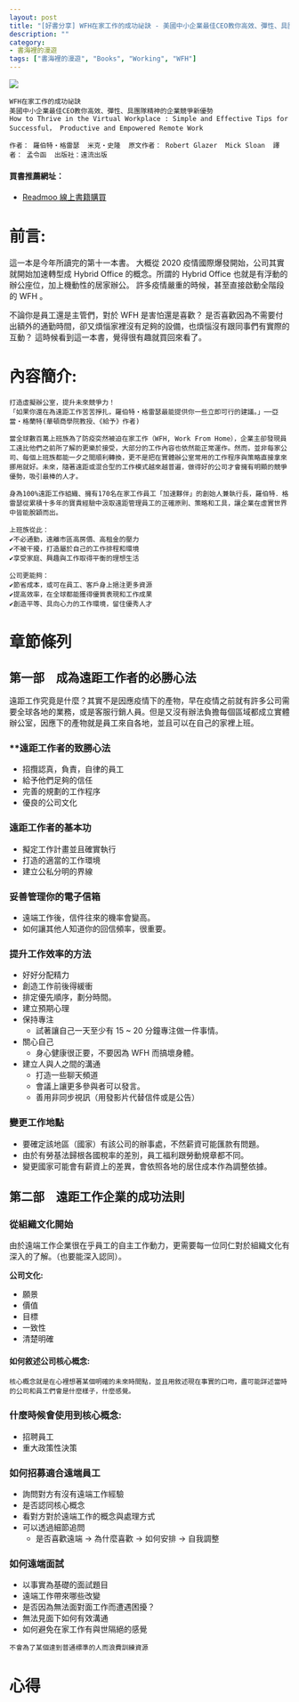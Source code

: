 ```yaml
---
layout: post
title: "[好書分享] WFH在家工作的成功祕訣 - 美國中小企業最佳CEO教你高效、彈性、具團隊精神的企業競爭新優勢"
description: ""
category: 
- 書海裡的漫遊
tags: ["書海裡的漫遊", "Books", "Working", "WFH"]
---
```


<div><a href="http://moo.im/a/7opqFR" title="WFH在家工作的成功祕訣"><img src="https://cdn.readmoo.com/cover/je/qkqjrok_210x315.jpg?v=0"></a></div>





```
WFH在家工作的成功祕訣
美國中小企業最佳CEO教你高效、彈性、具團隊精神的企業競爭新優勢
How to Thrive in the Virtual Workplace : Simple and Effective Tips for Successful， Productive and Empowered Remote Work

作者： 羅伯特・格雷瑟  米克・史隆  原文作者： Robert Glazer  Mick Sloan  譯者： 孟令函  出版社：遠流出版
```

#### 買書推薦網址：

- [Readmoo 線上書籍購買](http://moo.im/a/7opqFR)

# 前言:

這一本是今年所讀完的第十一本書。 大概從 2020 疫情國際爆發開始，公司其實就開始加速轉型成 Hybrid Office 的概念。所謂的 Hybrid Office 也就是有浮動的辦公座位，加上機動性的居家辦公。 許多疫情嚴重的時候，甚至直接啟動全階段的 WFH 。

不論你是員工還是主管們，對於 WFH 是害怕還是喜歡？ 是否喜歡因為不需要付出額外的通勤時間，卻又煩惱家裡沒有足夠的設備，也煩惱沒有跟同事們有實際的互動？ 這時候看到這一本書，覺得很有趣就買回來看了。

# 內容簡介:

```
打造虛擬辦公室，提升未來競爭力！
「如果你還在為遠距工作苦苦掙扎，羅伯特‧格雷瑟最能提供你一些立即可行的建議。」──亞當‧格蘭特(華頓商學院教授、《給予》作者)  
 
當全球數百萬上班族為了防疫突然被迫在家工作（WFH, Work From Home），企業主卻發現員工遠比他們之前所了解的更樂於接受，大部分的工作內容也依然能正常運作。然而，並非每家公司、每個上班族都能一夕之間順利轉換，更不是把在實體辦公室常用的工作程序與策略直接拿來挪用就好。未來，隨著遠距或混合型的工作模式越來越普遍，做得好的公司才會擁有明顯的競爭優勢，吸引最棒的人才。
 
身為100%遠距工作組織、擁有170名在家工作員工「加速夥伴」的創始人兼執行長，羅伯特．格雷瑟從累積十多年的寶貴經驗中汲取遠距管理員工的正確原則、策略和工具，讓企業在虛實世界中皆能脫穎而出。
 
上班族從此：
✔不必通勤，遠離市區高房價、高租金的壓力
✔不被干擾，打造屬於自己的工作排程和環境
✔享受家庭、興趣與工作取得平衡的理想生活
 
公司更能夠：
✔節省成本，或可在員工、客戶身上挹注更多資源
✔提高效率，在全球都能獲得優質表現和工作成果
✔創造平等、具向心力的工作環境，留住優秀人才  
```

# 章節條列

## 第一部　成為遠距工作者的必勝心法

遠距工作究竟是什麼？其實不是因應疫情下的產物，早在疫情之前就有許多公司需要全球各地的業務，或是客服行銷人員。但是又沒有辦法負擔每個區域都成立實體辦公室，因應下的產物就是員工來自各地，並且可以在自己的家裡上班。

### **遠距工作者的致勝心法

- 招攬認真，負責，自律的員工
- 給予他們足夠的信任
- 完善的規劃的工作程序
- 優良的公司文化

### **遠距工作者的基本功**

- 擬定工作計畫並且確實執行
- 打造的適當的工作環境
- 建立公私分明的界線

### 妥善管理你的電子信箱

- 遠端工作後，信件往來的機率會變高。
- 如何讓其他人知道你的回信頻率，很重要。

### 提升工作效率的方法

- 好好分配精力
- 創造工作前後得緩衝
- 排定優先順序，劃分時間。
- 建立預期心理
- 保持專注
  - 試著讓自己一天至少有 15 ~ 20 分鐘專注做一件事情。
- 關心自己
  - 身心健康很正要，不要因為 WFH 而搞壞身體。
- 建立人與人之間的溝通
  - 打造一些聊天頻道
  - 會議上讓更多參與者可以發言。
  - 善用非同步視訊（用發影片代替信件或是公告）

### 變更工作地點

- 要確定該地區（國家）有該公司的辦事處，不然薪資可能匯款有問題。
- 由於有勞基法歸根各國稅率的差別，員工福利跟勞動規章都不同。
- 變更國家可能會有薪資上的差異，會依照各地的居住成本作為調整依據。

## 第二部　遠距工作企業的成功法則

### 從組織文化開始

由於遠端工作企業很在乎員工的自主工作動力，更需要每一位同仁對於組織文化有深入的了解。（也要能深入認同）。

**公司文化:**

- 願景
- 價值
- 目標
- 一致性
- 清楚明確

#### 如何敘述公司核心概念: 

```
核心概念就是在心裡想著某個明確的未來時間點，並且用敘述現在事實的口吻，盡可能詳述當時的公司和員工們會是什麼樣子，什麼感覺。
```

### 什麼時候會使用到核心概念:

- 招聘員工
- 重大政策性決策

### 如何招募適合遠端員工

- 詢問對方有沒有遠端工作經驗
- 是否認同核心概念
- 看對方對於遠端工作的概念與處理方式
- 可以透過細節追問
  - 是否喜歡遠端 -> 為什麼喜歡 -> 如何安排 -> 自我調整

### 如何遠端面試

- 以事實為基礎的面試題目
- 遠端工作帶來哪些改變
- 是否因為無法面對面工作而遭遇困擾？
- 無法見面下如何有效溝通
- 如何避免在家工作有與世隔絕的感覺



```
不會為了某個達到普通標準的人而浪費訓練資源
```








# 心得

